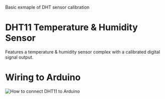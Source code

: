 Basic exmaple of DHT sensor calibration  

# DHT11 Temperature & Humidity Sensor
Features a temperature & humidity sensor complex with a
calibrated digital signal output.

# Wiring to Arduino
![How to connect DHT11 to Arduino](https://raw.githubusercontent.com/sysboss/arduino_DHT11/master/DHT11-wiring.png)
